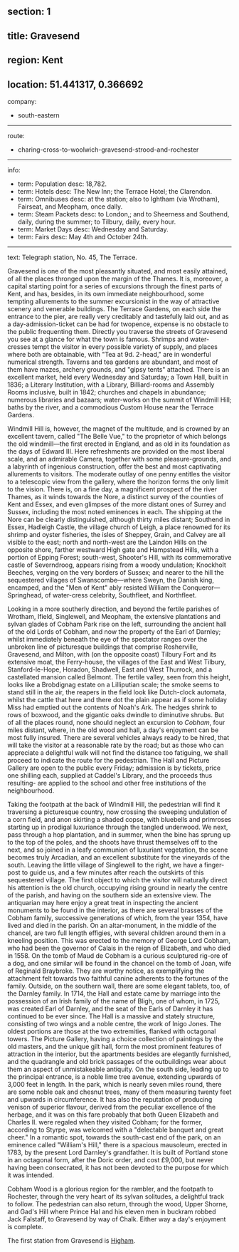section: 1
----
title: Gravesend
----
region: Kent
----
location: 51.441317, 0.366692
----
company:
- south-eastern
----
route:
- charing-cross-to-woolwich-gravesend-strood-and-rochester
----
info:
- term: Population
  desc: 18,782.
- term: Hotels
  desc: The New Inn; the Terrace Hotel; the Clarendon.
- term: Omnibuses
  desc: at the station; also to Ightham (via Wrotham), Fairseat, and Meopham, once dally.
- term: Steam Packets
  desc: to London,; and to Sheerness and Southend, daily, during the summer; to Tilbury, daily, every hour.
- term: Market Days
  desc: Wednesday and Saturday.
- term: Fairs
  desc: May 4th and October 24th.
----
text: Telegraph station, No. 45, The Terrace.

Gravesend is one of the most pleasantly situated, and most easily attained, of all the places thronged upon the margin of the Thames. It is, moreover, a capital starting point for a series of excursions through the finest parts of Kent, and has, besides, in its own immediate neighbourhood, some tempting allurements to the summer excursionist in the way of attractive scenery and venerable buildings. The Terrace Gardens, on each side the entrance to the pier, are really very creditably and tastefully laid out, and as a day-admission-ticket can be had for twopence, expense is no obstacle to the public frequenting them. Directly you traverse the streets of Gravesend you see at a glance for what the town is famous. Shrimps and water-cresses tempt the visitor in every possible variety of supply, and places where both are obtainable, with "Tea at 9d. 2-head," are in wonderful numerical strength. Taverns and tea gardens are abundant, and most of them have mazes, archery grounds, and "gipsy tents" attached. There is an excellent market, held every Wednesday and Saturday; a Town Hall, built in 1836; a Literary Institution, with a Library, Billiard-rooms and Assembly Rooms inclusive, built in 1842; churches and chapels in abundance; numerous libraries and bazaars; water-works on the summit of Windmill Hill; baths by the river, and a commodious Custom House near the Terrace Gardens.

Windmill Hill is, however, the magnet of the multitude, and is crowned by an excellent tavern, called "The Belle Vue," to the proprietor of which belongs the old windmill—the first erected in England, and as old in its foundation as the days of Edward III. Here refreshments are provided on the most liberal scale, and an admirable Camera, together with some pleasure-grounds, and a labyrinth of ingenious construction, offer the best and most captivating allurements to visitors. The moderate outlay of one penny entitles the visitor to a telescopic view from the gallery, where the horizon forms the only limit to the vision. There is, on a fine day, a magnificent prospect of the river Thames, as it winds towards the Nore, a distinct survey of the counties of Kent and Essex, and even glimpses of the more distant ones of Surrey and Sussex, including the most noted eminences in each. The shipping at the Nore can be clearly distinguished, although thirty miles distant; Southend in Essex, Hadleigh Castle, the village church of Leigh, a place renowned for its shrimp and oyster fisheries, the isles of Sheppey, Grain, and Calvey are all visible to the east; north and north-west are the Laindon Hills on the opposite shore, farther westward High gate and Hampstead Hills, with a portion of Epping Forest; south-west, Shooter's Hill, with its commemorative castle of Severndroog, appears rising from a woody undulation; Knockholt Beeches, verging on the very borders of Sussex; and nearer to the hill the sequestered villages of Swanscombe—where Sweyn, the Danish king, encamped, and the "Men of Kent" ably resisted William the Conqueror—Springhead, of water-cress celebrity, Southfleet, and Northfleet.

Looking in a more southerly direction, and beyond the fertile parishes of Wrotham, Ifield, Singlewell, and Meopham, the extensive plantations and sylvan glades of Cobham Park rise on the left, surrounding the ancient hall of the old Lords of Cobham, and now the property of the Earl of Darnley; whilst immediately beneath the eye of the spectator ranges over the unbroken line of picturesque buildings that comprise Rosherville, Gravesend, and Milton, with (on the opposite coast) Tilbury Fort and its extensive moat, the Ferry-house, the villages of the East and West Tilbury, Stanford-le-Hope, Horadon, Shadwell, East and West Thurrock, and a castellated mansion called Belmont. The fertile valley, seen from this height, looks like a Brobdignag estate on a Lilliputian scale; the smoke seems to stand still in the air, the reapers in the field look like Dutch-clock automata, whilst the cattle that here and there dot the plain appear as if some holiday Miss had emptied out the contents of Noah's Ark. The hedges shrink to rows of boxwood, and the gigantic oaks dwindle to diminutive shrubs. But of all the places round, none should neglect an excursion to *Cobham*, four miles distant, where, in the old wood and hall, a day's enjoyment can be most fully insured. There are several vehicles always ready to be hired, that will take the visitor at a reasonable rate by the road; but as those who can appreciate a delightful walk will not find the distance too fatiguing, we shall proceed to indicate the route for the pedestrian. The Hall and Picture Gallery are open to the public every Friday; admission is by tickets, price one shilling each, supplied at Caddel's Library, and the proceeds thus resulting- are applied to the school and other free institutions of the neighbourhood.

Taking the footpath at the back of Windmill Hill, the pedestrian will find it traversing a picturesque country, now crossing the sweeping undulation of a corn field, and anon skirting a shaded copse, with bluebells and primroses starting up in prodigal luxuriance through the tangled underwood. We next, pass through a hop plantation, and in summer, when the bine has sprung up to the top of the poles, and the shoots have thrust themselves off to the next, and so joined in a leafy communion of luxuriant vegetation, the scene becomes truly Arcadian, and an excellent substitute for the vineyards of the south. Leaving the little village of Singlewell to the right, we have a finger-post to guide us, and a few minutes after reach the outskirts of this sequestered village. The first object to which the visitor will naturally direct his attention is the old church, occupying rising ground in nearly the centre of the parish, and having on the southern side an extensive view. The antiquarian may here enjoy a great treat in inspecting the ancient monuments to be found in the interior, as there are several brasses of the Cobham family, successive generations of which, from the year 1354, have lived and died in the parish. On an altar-monument, in the middle of the chancel, are two full length effigies, with several children around them in a kneeling position. This was erected to the memory of George Lord Cobham, who had been the governor of Calais in the reign of Elizabeth, and who died in 1558. On the tomb of Maud de Cobham is a curious sculptured rig-ore of a dog, and one similar will be found in the chancel on the tomb of Joan, wife of Reginald Braybroke. They are worthy notice, as exemplifying the attachment felt towards two faithful canine adherents to the fortunes of the family. Outside, on the southern wall, there are some elegant tablets, too, of the Darnley family. In 1714, the Hall and estate came by marriage into the possession of an Irish family of the name of Bligh, one of whom, in 1725, was created Earl of Darnley, and the seat of the Earls of Darnley it has continued to be ever since. The Hall is a massive and stately structure, consisting of two wings and a noble centre, the work of Inigo Jones. The oldest portions are those at the two extremities, flanked with octagonal towers. The Picture Gallery, having a choice collection of paintings by the old masters, and the unique gilt hall, form the most prominent features of attraction in the interior, but the apartments besides are elegantly furnished, and the quadrangle and old brick passages of the outbuildings wear about them an aspect of unmistakeable antiquity. On the south side, leading up to the principal entrance, is a noble lime tree avenue, extending upwards of 3,000 feet in length. In the park, which is nearly seven miles round, there are some noble oak and chesnut trees, many of them measuring twenty feet and upwards in circumference. It has also the reputation of producing venison of superior flavour, derived from the peculiar excellence of the herbage, and it was on this fare probably that both Queen Elizabeth and Charles II. were regaled when they visited Cobham; for the former, according to Styrpe, was welcomed with a "delectable banquet and great cheer." In a romantic spot, towards the south-cast end of the park, on an eminence called "William's Hill," there is a spacious mausoleum, erected in 1783, by the present Lord Darnley's grandfather. It is built of Portland stone in an octagonal form, after the Doric order, and cost £9,000, but never having been consecrated, it has not been devoted to the purpose for which it was intended.

Cobham Wood is a glorious region for the rambler, and the footpath to Rochester, through the very heart of its sylvan solitudes, a delightful track to follow. The pedestrian can also return, through the wood, Upper Shorne, and Gad's Hill where Prince Hal and his eleven men in buckram robbed Jack Falstaff, to Gravesend by way of Chalk. Either way a day's enjoyment is complete.

The first station from Gravesend is [Higham](/stations/higham).
